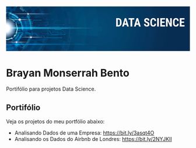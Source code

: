 ![Banner DS](https://github.com/brayannmb/Data-Science/blob/main/banner.png)

# Brayan Monserrah Bento
 Portifólio para projetos Data Science.

## Portifólio

Veja os projetos do meu portfólio abaixo:

* Analisando Dados de uma Empresa: https://bit.ly/3asqt4O
* Analisando os Dados do Airbnb de Londres: https://bit.ly/2NYJKlI
